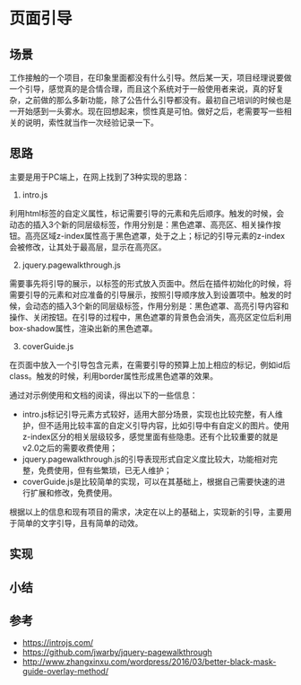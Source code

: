 # 页面引导
## 场景
工作接触的一个项目，在印象里面都没有什么引导。然后某一天，项目经理说要做一个引导，感觉真的是合情合理，而且这个系统对于一般使用者来说，真的好复杂，之前做的那么多新功能，除了公告什么引导都没有。最初自己培训的时候也是一开始感到一头雾水。现在回想起来，惯性真是可怕。做好之后，老需要写一些相关的说明，索性就当作一次经验记录一下。
## 思路
主要是用于PC端上，在网上找到了3种实现的思路：
1. intro.js

利用html标签的自定义属性，标记需要引导的元素和先后顺序。触发的时候，会动态的插入3个新的同层级标签，作用分别是：黑色遮罩、高亮区、相关操作按钮。高亮区域z-index属性高于黑色遮罩，处于之上；标记的引导元素的z-index会被修改，让其处于最高层，显示在高亮区。

2. jquery.pagewalkthrough.js

需要事先将引导的展示，以标签的形式放入页面中。然后在插件初始化的时候，将需要引导的元素和对应准备的引导展示，按照引导顺序放入到设置项中。触发的时候，会动态的插入3个新的同层级标签，作用分别是：黑色遮罩、高亮引导内容和操作、关闭按钮。在引导的过程中，黑色遮罩的背景色会消失，高亮区定位后利用box-shadow属性，渲染出新的黑色遮罩。

3. coverGuide.js

在页面中放入一个引导包含元素，在需要引导的预算上加上相应的标记，例如id后class。触发的时候，利用border属性形成黑色遮罩的效果。

通过对示例使用和文档的阅读，得出以下的一些信息：
- intro.js标记引导元素方式较好，适用大部分场景，实现也比较完整，有人维护，但不适用比较丰富的自定义引导内容，比如引导中有自定义的图片。使用z-index区分的相关层级较多，感觉里面有些隐患。还有个比较重要的就是v2.0之后的需要收费使用；
- jquery.pagewalkthrough.js的引导表现形式自定义度比较大，功能相对完整，免费使用，但有些繁琐，已无人维护；
- coverGuide.js是比较简单的实现，可以在其基础上，根据自己需要快速的进行扩展和修改，免费使用。

根据以上的信息和现有项目的需求，决定在以上的基础上，实现新的引导，主要用于简单的文字引导，且有简单的动效。

## 实现

## 小结

## 参考
- https://introjs.com/
- https://github.com/jwarby/jquery-pagewalkthrough
- http://www.zhangxinxu.com/wordpress/2016/03/better-black-mask-guide-overlay-method/